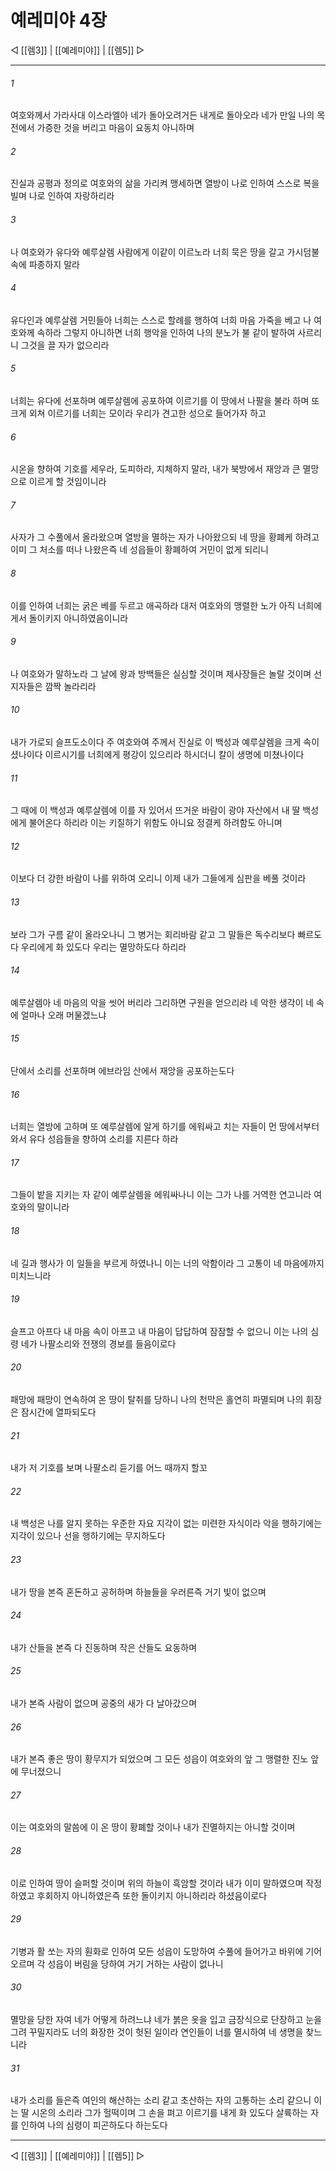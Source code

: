 ﻿# 예레미야 4장

◁ [[렘3]] | [[예레미야]] | [[렘5]] ▷
***

###### 1
여호와께서 가라사대 이스라엘아 네가 돌아오려거든 내게로 돌아오라 네가 만일 나의 목전에서 가증한 것을 버리고 마음이 요동치 아니하며

###### 2
진실과 공평과 정의로 여호와의 삶을 가리켜 맹세하면 열방이 나로 인하여 스스로 복을 빌며 나로 인하여 자랑하리라

###### 3
나 여호와가 유다와 예루살렘 사람에게 이같이 이르노라 너희 묵은 땅을 갈고 가시덤불 속에 파종하지 말라

###### 4
유다인과 예루살렘 거민들아 너희는 스스로 할례를 행하여 너희 마음 가죽을 베고 나 여호와께 속하라 그렇지 아니하면 너희 행악을 인하여 나의 분노가 불 같이 발하여 사르리니 그것을 끌 자가 없으리라

###### 5
너희는 유다에 선포하며 예루살렘에 공포하여 이르기를 이 땅에서 나팔을 불라 하며 또 크게 외쳐 이르기를 너희는 모이라 우리가 견고한 성으로 들어가자 하고

###### 6
시온을 향하여 기호를 세우라, 도피하라, 지체하지 말라, 내가 북방에서 재앙과 큰 멸망으로 이르게 할 것임이니라

###### 7
사자가 그 수풀에서 올라왔으며 열방을 멸하는 자가 나아왔으되 네 땅을 황폐케 하려고 이미 그 처소를 떠나 나왔은즉 네 성읍들이 황폐하여 거민이 없게 되리니

###### 8
이를 인하여 너희는 굵은 베를 두르고 애곡하라 대저 여호와의 맹렬한 노가 아직 너희에게서 돌이키지 아니하였음이니라

###### 9
나 여호와가 말하노라 그 날에 왕과 방백들은 실심할 것이며 제사장들은 놀랄 것이며 선지자들은 깜짝 놀라리라

###### 10
내가 가로되 슬프도소이다 주 여호와여 주께서 진실로 이 백성과 예루살렘을 크게 속이셨나이다 이르시기를 너희에게 평강이 있으리라 하시더니 칼이 생명에 미쳤나이다

###### 11
그 때에 이 백성과 예루살렘에 이를 자 있어서 뜨거운 바람이 광야 자산에서 내 딸 백성에게 불어온다 하리라 이는 키질하기 위함도 아니요 정결케 하려함도 아니며

###### 12
이보다 더 강한 바람이 나를 위하여 오리니 이제 내가 그들에게 심판을 베풀 것이라

###### 13
보라 그가 구름 같이 올라오나니 그 병거는 회리바람 같고 그 말들은 독수리보다 빠르도다 우리에게 화 있도다 우리는 멸망하도다 하리라

###### 14
예루살렘아 네 마음의 악을 씻어 버리라 그리하면 구원을 얻으리라 네 악한 생각이 네 속에 얼마나 오래 머물겠느냐

###### 15
단에서 소리를 선포하며 에브라임 산에서 재앙을 공포하는도다

###### 16
너희는 열방에 고하며 또 예루살렘에 알게 하기를 에워싸고 치는 자들이 먼 땅에서부터 와서 유다 성읍들을 향하여 소리를 지른다 하라

###### 17
그들이 밭을 지키는 자 같이 예루살렘을 에워싸나니 이는 그가 나를 거역한 연고니라 여호와의 말이니라

###### 18
네 길과 행사가 이 일들을 부르게 하였나니 이는 너의 악함이라 그 고통이 네 마음에까지 미치느니라

###### 19
슬프고 아프다 내 마음 속이 아프고 내 마음이 답답하여 잠잠할 수 없으니 이는 나의 심령 네가 나팔소리와 전쟁의 경보를 들음이로다

###### 20
패망에 패망이 연속하여 온 땅이 탈취를 당하니 나의 천막은 홀연히 파멸되며 나의 휘장은 잠시간에 열파되도다

###### 21
내가 저 기호를 보며 나팔소리 듣기를 어느 때까지 할꼬

###### 22
내 백성은 나를 알지 못하는 우준한 자요 지각이 없는 미련한 자식이라 악을 행하기에는 지각이 있으나 선을 행하기에는 무지하도다

###### 23
내가 땅을 본즉 혼돈하고 공허하며 하늘들을 우러른즉 거기 빛이 없으며

###### 24
내가 산들을 본즉 다 진동하며 작은 산들도 요동하며

###### 25
내가 본즉 사람이 없으며 공중의 새가 다 날아갔으며

###### 26
내가 본즉 좋은 땅이 황무지가 되었으며 그 모든 성읍이 여호와의 앞 그 맹렬한 진노 앞에 무너졌으니

###### 27
이는 여호와의 말씀에 이 온 땅이 황폐할 것이나 내가 진멸하지는 아니할 것이며

###### 28
이로 인하여 땅이 슬퍼할 것이며 위의 하늘이 흑암할 것이라 내가 이미 말하였으며 작정하였고 후회하지 아니하였은즉 또한 돌이키지 아니하리라 하셨음이로다

###### 29
기병과 활 쏘는 자의 훤화로 인하여 모든 성읍이 도망하여 수풀에 들어가고 바위에 기어오르며 각 성읍이 버림을 당하여 거기 거하는 사람이 없나니

###### 30
멸망을 당한 자여 네가 어떻게 하려느냐 네가 붉은 옷을 입고 금장식으로 단장하고 눈을 그려 꾸밀지라도 너의 화장한 것이 헛된 일이라 연인들이 너를 멸시하여 네 생명을 찾느니라

###### 31
내가 소리를 들은즉 여인의 해산하는 소리 같고 초산하는 자의 고통하는 소리 같으니 이는 딸 시온의 소리라 그가 헐떡이며 그 손을 펴고 이르기를 내게 화 있도다 살륙하는 자를 인하여 나의 심령이 피곤하도다 하는도다

***
◁ [[렘3]] | [[예레미야]] | [[렘5]] ▷